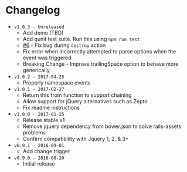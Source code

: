 # Changelog

- `v1.0.3 - Unreleased`
  - Add demo (TBD)
  - Add qunit test suite. Run this using `npm run test`
  - [#6](https://github.com/westonganger/input-autogrow/issues/6) - Fix bug during `destroy` action
  - Fix error when incorrectly attempted to parse options when the event was
  triggered
  - Breaking Change - Improve trailingSpace option to behave more generically
- `v1.0.2 - 2017-04-25`
  - Properly namespace events
- `v1.0.1 - 2017-02-27`
  - Return this from function to support chaining
  - Allow support for jQuery alternatives such as Zepto
  - Fix readme instructions
- `v1.0.0 - 2017-01-25`
  - Release stable v1
  - Remove jquery dependency from bower.json to solve rails-assets problems
  - Confirm compatibility with Jquery 1, 2, & 3+
- `v0.9.1 - 2016-09-01`
  - Add change trigger
- `v0.9.0 - 2016-08-20`
  - Initial release
